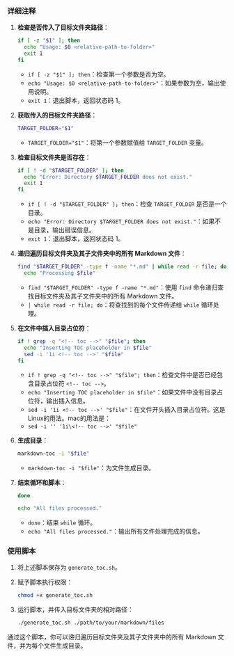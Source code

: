 ### 详细注释

1. **检查是否传入了目标文件夹路径**：
    ```sh
    if [ -z "$1" ]; then
      echo "Usage: $0 <relative-path-to-folder>"
      exit 1
    fi
    ```
    - `if [ -z "$1" ]; then`：检查第一个参数是否为空。
    - `echo "Usage: $0 <relative-path-to-folder>"`：如果参数为空，输出使用说明。
    - `exit 1`：退出脚本，返回状态码 1。

2. **获取传入的目标文件夹路径**：
    ```sh
    TARGET_FOLDER="$1"
    ```
    - `TARGET_FOLDER="$1"`：将第一个参数赋值给 `TARGET_FOLDER` 变量。

3. **检查目标文件夹是否存在**：
    ```sh
    if [ ! -d "$TARGET_FOLDER" ]; then
      echo "Error: Directory $TARGET_FOLDER does not exist."
      exit 1
    fi
    ```
    - `if [ ! -d "$TARGET_FOLDER" ]; then`：检查 `TARGET_FOLDER` 是否是一个目录。
    - `echo "Error: Directory $TARGET_FOLDER does not exist."`：如果不是目录，输出错误信息。
    - `exit 1`：退出脚本，返回状态码 1。

4. **递归遍历目标文件夹及其子文件夹中的所有 Markdown 文件**：
    ```sh
    find "$TARGET_FOLDER" -type f -name "*.md" | while read -r file; do
      echo "Processing $file"
    ```
    - `find "$TARGET_FOLDER" -type f -name "*.md"`：使用 `find` 命令递归查找目标文件夹及其子文件夹中的所有 Markdown 文件。
    - `| while read -r file; do`：将查找到的每个文件传递给 `while` 循环处理。

5. **在文件中插入目录占位符**：
    ```sh
    if ! grep -q "<!-- toc -->" "$file"; then
      echo "Inserting TOC placeholder in $file"
      sed -i '1i <!-- toc -->' "$file"
    fi
    ```
    - `if ! grep -q "<!-- toc -->" "$file"; then`：检查文件中是否已经包含目录占位符 `<!-- toc -->`。
    - `echo "Inserting TOC placeholder in $file"`：如果文件中没有目录占位符，输出插入信息。
    - `sed -i '1i <!-- toc -->' "$file"`：在文件开头插入目录占位符。这是Linux的用法。mac的用法是：
    - `sed -i '' '1i\<!-- toc -->' "$file"`

6. **生成目录**：
    ```sh
    markdown-toc -i "$file"
    ```
    - `markdown-toc -i "$file"`：为文件生成目录。

7. **结束循环和脚本**：
    ```sh
    done

    echo "All files processed."
    ```
    - `done`：结束 `while` 循环。
    - `echo "All files processed."`：输出所有文件处理完成的信息。

### 使用脚本

1. 将上述脚本保存为 `generate_toc.sh`。
2. 赋予脚本执行权限：

    ```sh
    chmod +x generate_toc.sh
    ```

3. 运行脚本，并传入目标文件夹的相对路径：

    ```sh
    ./generate_toc.sh ./path/to/your/markdown/files
    ```

通过这个脚本，你可以递归遍历目标文件夹及其子文件夹中的所有 Markdown 文件，并为每个文件生成目录。
